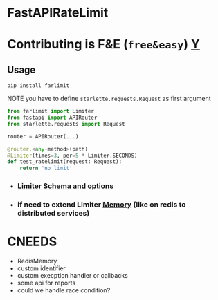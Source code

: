 # FastAPIRateLimit

# Contributing is F&E (`free&easy`) [Y](#cneeds)
## Usage
    pip install farlimit
NOTE you have to define `starlette.requests.Request` as first argument

```py
from farlimit import Limiter
from fastapi import APIRouter
from starlette.requests import Request

router = APIRouter(...)

@router.<any-method>(path)
@Limiter(times=3, per=5 * Limiter.SECONDS)
def test_ratelimit(request: Request):
    return 'no limit'
```
 - ### [Limiter Schema](https://github.com/omidekz/farlimit/blob/15cc5edd7e95fac84fefadbc3cee401a55086404/farlimit/limiter.py#L18) and options
 - ### if need to extend **Limiter** [Memory](https://github.com/omidekz/farlimit/blob/15cc5edd7e95fac84fefadbc3cee401a55086404/farlimit/memory.py#L5) (like on redis to distributed services)

# CNEEDS
  - RedisMemory
  - custom identifier
  - custom execption handler or callbacks
  - some api for reports
  - could we handle race condition?
